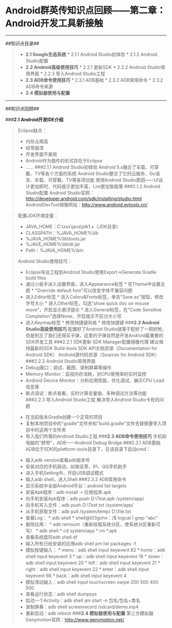 # Android群英传知识点回顾——第二章：Android开发工具新接触 #
----------
##知识点目录##
>* **2.1 Google生态系统**
	* 2.1.1 Android Studio初体验
	* 2.1.2 Android Studio配置
>* **2.2 Android高级使用技巧**
	* 2.2.1 更新SDK
	* 2.2.2 Android Studio常用界面
	* 2.2.3 导入Android Studio工程
>* **2.3 ADB命令使用技巧**
	* 2.3.1 ADB基础
	* 2.3.2 ADB常用命令
	* 2.3.2 ADB命令来源
>* **2.4 模拟器使用与配置**

----------
##知识点回顾##

###**2.1 Android开发IDE介绍**
>Eclipse缺点：

>* 内存占用高
>* 经常崩溃
>* 开发界面不美观
>* Android作为插件的形式存在于Eclipse
>* ......
###2.1.1 Android Studio初体验
>Android 5.x融合了车载、可穿戴、TV等各个方面的系统
>Android Studio整合了它的云服务、Go语言、车载、可穿戴、TV等各项功能
>使用Android Studio原因——UI设计更加即时，代码提示更加丰富，Lint更加智能等
###2.1.2 Android Studio配置
>Android Studio官网：http://developer.android.com/sdk/installing/studio.html
>AndroidDevTool镜像网站：http://www.android.evtools.cn/

>配置JDK环境变量：

>* JAVA_HOME：C:\xxx\java\jdk1.x（JDK目录）
>* CLASSPATH：%JAVA_HOME%\lib
>* %JAVA_HOME%\lib\tools.jar
>* %JAVE_HOME%\lib\dt.jar
>* Path：%JAVA_HOME%\bin

> Android Studio使用技巧：

>*  Eclipse导出工程到Android Studio使用Export->Generate Gradle build files
>* 通过小扳手进入设置界面，进入Appearance标签
	* 在Theme中设置主题
	* "Override default font"可以改变字体不兼容问题
>* 进入Editor标签
	* 进入Colors&Fonts标签，单击"Save as"按钮，修改字号大小
	* 进入Other标签，勾选"show quick doc on mouse move"，开启显示悬浮提示
	* 进入General标签，在"Code Sensitive Completion"选择None，开启提示不区分大小写
>* 进入Keymap标签
	* 修改快捷键风格
	* 修改快捷键
###**2.2 Android Studio高级使用技巧**
> 配置好了Android Studio就等于配好了一把好枪，但是别忘了我们还得买子弹，这里的子弹自然是开发Android最重要的SDK开发工具
###2.2.1 SDK更新
> SDK Manager配置镜像代理
> 建议保持最新的SDK Build-tools
> SDK API文档资源（Documentation for Android SDK）
> Android源代码资源（Sources for Android SDK）
###2.2.2 Android Studio常用界面
>* Debug窗口：调试、截图、录制屏幕等操作
>* Memory Monitor：监视内存消耗，对CPU使用率的实时监控
>* Android Device Monitor：分析应用性能、优化调试、展示CPU Load信息等
>* 断点调试：断点查看、实时计算变量值、多种调试方法等功能
###2.2.3 导入Android Studio工程
> 解决导入Android Studio卡死的问题

>* 在当前版本Gradle创建一个正常的项目
>* 复制本地项目中的"gradle"文件夹和"build.gradle"文件去替换要导入项目中的这两个文件夹
>* 导入我们所需的Android Studio工程
###**2.3 ADB命令使用技巧**
> 手机和电脑的"脐带"，ADB——Android Debug Bridge
###2.3.1 ADB基础
> ADB位于SDK的platform-tools目录下，在该目录下启动cmd：

>* 输入adb version查看adb版本号
>* 安装对应的手机驱动，如豌豆荚、91、QQ手机助手
>* 进入手机Setting中，开启USB调试模式
>* 输入adb shell，进入Shell
###2.3.2 ADB常用命令
>* 显示系统中全部Android平台：android list targets
>* 安装Apk程序：adb install -r 应用程序.apk
>* 向手机安装Apk程序：adb push D:\Test.apk /system/app/
>* 向手机写入文件：adb push D:\Test.txt /system/app/
>* 从手机获取文件：adb pull /system/temp/ D:\file.txt
>* 查看Log：
	* adb shell
	* shell@t03gchn：/$ logcat | grep "abc"
>* 删除应用：
	* adb remount（重新挂载系统分区，使系统分区重新可写）
	* adb shell
	* cd system/app
	* rm *.apk
>* 查看系统盘符adb shell df
>* 输入所有已经安装的应用adb shell pm list packages -f
>* 模拟按键输入：
	* menu：adb shell input keyevent 82
	* home：adb shell input keyevent 3
	* up：adb shell input keyevent 19
	* down：adb shell input keyevent 20
	* left：adb shell input keyevent 21
	* right：adb shell input keyevent 22
	* enter：adb shell input keyevent 66
	* back：adb shell input keyevent 4
>* 模拟滑动输入：adb shell input touchscreen swipe 200 500  400 500
>* 查看运行状态：adb shell dumpsys
>* 启动一个Activity：adb shell am start -n 包名/包名+类名
>* 录制屏幕：adb shell screenrecord /sdcard/demo.mp4
>* 重新启动：adb reboot
###**2.4 模拟器使用与配置**
> 第三方模拟器Genymotion官网：http://www.genymotion.net/